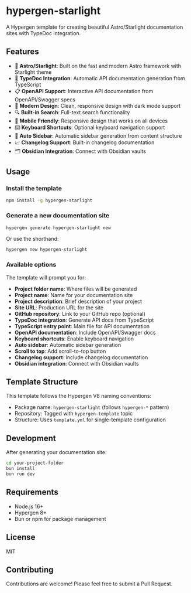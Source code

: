 # hypergen-starlight

A Hypergen template for creating beautiful Astro/Starlight documentation sites with TypeDoc integration.

## Features

- 🚀 **Astro/Starlight**: Built on the fast and modern Astro framework with Starlight theme
- 📖 **TypeDoc Integration**: Automatic API documentation generation from TypeScript
- 📋 **OpenAPI Support**: Interactive API documentation from OpenAPI/Swagger specs
- 🎨 **Modern Design**: Clean, responsive design with dark mode support
- 🔍 **Built-in Search**: Full-text search functionality
- 📱 **Mobile Friendly**: Responsive design that works on all devices
- ⌨️ **Keyboard Shortcuts**: Optional keyboard navigation support
- 🔗 **Auto Sidebar**: Automatic sidebar generation from content structure
- 📈 **Changelog Support**: Built-in changelog documentation
- 🗂️ **Obsidian Integration**: Connect with Obsidian vaults

## Usage

### Install the template

```bash
npm install -g hypergen-starlight
```

### Generate a new documentation site

```bash
hypergen generate hypergen-starlight new
```

Or use the shorthand:

```bash
hypergen new hypergen-starlight
```

### Available options

The template will prompt you for:

- **Project folder name**: Where files will be generated
- **Project name**: Name for your documentation site
- **Project description**: Brief description of your project
- **Site URL**: Production URL for the site
- **GitHub repository**: Link to your GitHub repo (optional)
- **TypeDoc integration**: Generate API docs from TypeScript
- **TypeScript entry point**: Main file for API documentation
- **OpenAPI documentation**: Include OpenAPI/Swagger docs
- **Keyboard shortcuts**: Enable keyboard navigation
- **Auto sidebar**: Automatic sidebar generation
- **Scroll to top**: Add scroll-to-top button
- **Changelog support**: Include changelog documentation
- **Obsidian integration**: Connect with Obsidian vaults

## Template Structure

This template follows the Hypergen V8 naming conventions:

- Package name: `hypergen-starlight` (follows `hypergen-*` pattern)
- Repository: Tagged with `hypergen-template` topic
- Structure: Uses `template.yml` for single-template configuration

## Development

After generating your documentation site:

```bash
cd your-project-folder
bun install
bun run dev
```

## Requirements

- Node.js 16+
- Hypergen 8+
- Bun or npm for package management

## License

MIT

## Contributing

Contributions are welcome! Please feel free to submit a Pull Request.
